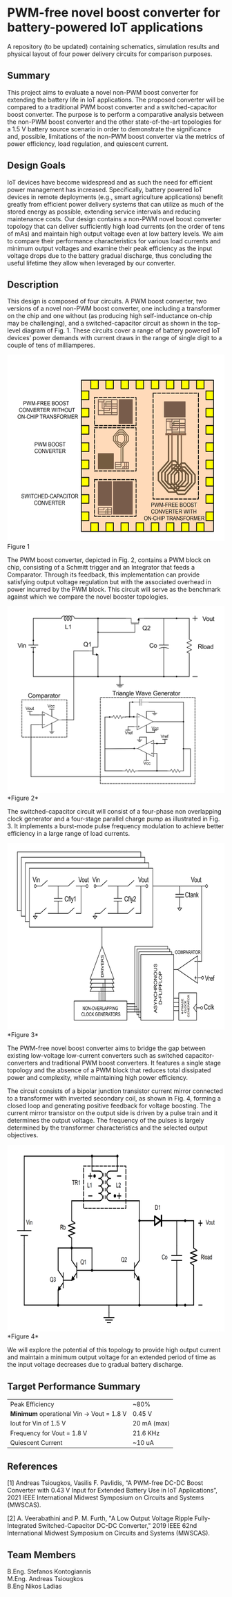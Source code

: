 # PWM-free novel boost converter for battery-powered IoT applications
A repository (to be updated) containing schematics, simulation results and physical layout of four power delivery circuits for comparison purposes.

## Summary
This project aims to evaluate a novel non-PWM boost converter for extending the battery life in IoT applications. The proposed converter will be compared to a traditional PWM boost converter and a switched-capacitor boost converter. The purpose is to perform a comparative analysis between the non-PWM boost converter and the other state-of-the-art topologies for a 1.5 V battery source scenario in order to demonstrate the significance and, possible, limitations of the non-PWM boost converter via the metrics of power efficiency, load regulation, and quiescent current.

## Design Goals
IoT devices have become widespread and as such the need for efficient power management has increased. Specifically, battery powered IoT devices in remote deployments (e.g., smart agriculture applications) benefit greatly from efficient power delivery systems that can utilize as much of the stored energy as possible, extending service intervals and reducing maintenance costs. Our design contains a non-PWM novel boost converter topology that can deliver sufficiently high load currents (on the order of tens of mAs) and maintain high output voltage even at low battery levels. We aim to compare their performance characteristics for various load currents and minimum output voltages and examine their peak efficiency as the input voltage drops due to the battery gradual discharge, thus concluding the useful lifetime they allow when leveraged by our converter.

## Description
This design is composed of four circuits. A PWM boost converter, two versions of a novel non-PWM boost converter, one including a transformer on the chip and one without (as producing high self-inductance on-chip may be challenging), and a switched-capacitor circuit as shown in the top-level diagram of Fig. 1. These circuits cover a range of battery powered IoT devices’ power demands with current draws in the range of single digit to a couple of tens of milliamperes.

<img src="/Resources/chip_overview.png" width="570" height="432" />
Figure 1  

The PWM boost converter, depicted in Fig. 2, contains a PWM block on chip, consisting of a Schmitt trigger and an Integrator that feeds a Comparator. Through its feedback, this implementation can provide satisfying output voltage regulation but with the associated overhead in power incurred by the PWM block. This circuit will serve as the benchmark against which we compare the novel booster topologies.

<img src="/Resources/pwmboost.png" width="570" height="432" />
*Figure 2*

The switched-capacitor circuit will consist of a four-phase non overlapping clock generator and a four-stage parallel charge pump as illustrated in Fig. 3. It implements a burst-mode pulse frequency modulation to achieve better efficiency in a large range of load currents.

<img src="/Resources/scc.png" width="570" height="432" />
*Figure 3*

The PWM-free novel boost converter aims to bridge the gap between existing low-voltage low-current converters such as switched capacitor-converters and traditional PWM boost converters. It features a single stage topology and the absence of a PWM block that reduces total dissipated power and complexity, while maintaining high power efficiency.

The circuit consists of a bipolar junction transistor current mirror connected to a transformer with inverted secondary coil, as shown in Fig. 4, forming a closed loop and generating positive feedback for voltage boosting. The current mirror transistor on the output side is driven by a pulse train and it determines the output voltage. The frequency of the pulses is largely determined by the transformer characteristics and the selected output objectives.


<img src="/Resources/pwmfreeboost.png" width="570" height="432" />
*Figure 4*

We will explore the potential of this topology to provide high output current and maintain a minimum output voltage for an extended period of time as the input voltage decreases due to gradual battery discharge.

## Target Performance Summary

|  |  |
| ------ | ------ |
| Peak Efficiency | ~80% |
| **Minimum** operational Vin -> Vout = 1.8 V | 0.45 V |
| Iout for Vin of 1.5 V | 20 mA (max)|
| Frequency for Vout = 1.8 V | 21.6 KHz |
| Quiescent Current | ~10 uA |

## References
[1] Andreas Tsiougkos, Vasilis F. Pavlidis, “A PWM-free DC-DC Boost Converter with 0.43 V
Input for Extended Battery Use in IoT Applications”, 2021 IEEE International Midwest Symposium on Circuits and Systems (MWSCAS).

[2] A. Veerabathini and P. M. Furth, "A Low Output Voltage Ripple Fully-Integrated Switched-Capacitor DC-DC Converter," 2019 IEEE 62nd International Midwest Symposium on Circuits and Systems (MWSCAS).

## Team Members
B.Eng. Stefanos Kontogiannis\
M.Eng. Andreas Tsiougkos\
B.Eng Nikos Ladias

